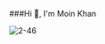 ###Hi 👋, I'm Moin Khan



![2-46](https://user-images.githubusercontent.com/99876741/196039301-9e8e70ef-ede1-41be-af23-dc155f3a7374.gif)





<!--
**moinkhan07/moinkhan07** is a ✨ _special_ ✨ repository because its `README.md` (this file) appears on your GitHub profile.

Here are some ideas to get you started:

- 🔭 I’m currently working on ...
- 🌱 I’m currently learning ...
- 👯 I’m looking to collaborate on ...
- 🤔 I’m looking for help with ...
- 💬 Ask me about ...
- 📫 How to reach me: ...
- 😄 Pronouns: ...
- ⚡ Fun fact: ...
-->
